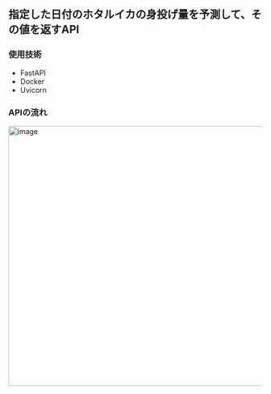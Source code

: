 ## 指定した日付のホタルイカの身投げ量を予測して、その値を返すAPI

### 使用技術
- FastAPI
- Docker
- Uvicorn

### APIの流れ
<img width="823" height="515" alt="image" src="https://github.com/user-attachments/assets/6e9826f4-6b92-435f-b6a4-c85ad6c57682" />
